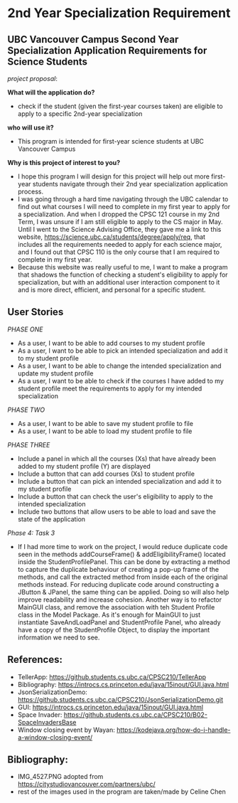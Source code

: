 # 2nd Year Specialization Requirement

## UBC Vancouver Campus Second Year Specialization Application Requirements for Science Students

*project proposal*:

**What will the application do?**
- check if the student (given the first-year courses taken) are eligible to apply to
  a specific 2nd-year specialization

**who will use it?**
- This program is intended for first-year science students at UBC Vancouver Campus

**Why is this project of interest to you?**
- I hope this program I will design for this project will help out more first-year students navigate through their 2nd
  year specialization application process.
- I was going through a hard time navigating through the UBC calendar to find out what courses I will need to
  complete in my first year to apply for a specialization. And when I dropped the CPSC 121 course in my
  2nd Term, I was unsure if I am still eligible to apply to the CS major in May. Until I went to the Science Advising
  Office, they gave me a link to this website, https://science.ubc.ca/students/degree/apply/req, that includes
  all the requirements needed to apply for each science major, and I found out that CPSC 110 is the only course that I
  am required to complete in my first year.
- Because this website was really useful to me, I want to make a program that
  shadows the function of checking a student's eligibility to apply for specialization, but with an additional user
  interaction component to it and is more direct, efficient, and personal for a specific student.

## User Stories
*PHASE ONE*
* As a user, I want to be able to add courses to my student profile
* As a user, I want to be able to pick an intended specialization and add it to my student profile
* As a user, I want to be able to change the intended specialization and update my student profile
* As a user, I want to be able to check if the courses I have added to my student profile meet the requirements
  to apply for my intended specialization

*PHASE TWO*
* As a user, I want to be able to save my student profile to file
* As a user, I want to be able to load my student profile to file

*PHASE THREE*
* Include a panel in which all the courses (Xs) that have already been added to my student profile (Y) are displayed
* Include a button that can add courses (Xs) to student profile
* Include a button that can pick an intended specialization and add it to my student profile
* Include a button that can check the user's eligibility to apply to the intended specialization
* Include two buttons that allow users to be able to load and save the state of the application

*Phase 4: Task 3*
* If I had more time to work on the project, I would 
reduce duplicate code seen in the methods addCourseFrame() & addEligibilityFrame() located inside  the StudentProfilePanel.
This can be done by extracting a method to capture the duplicate behaviour of creating a pop-up frame of the methods, and call the extracted method from inside each of the original methods instead.
For reducing duplicate code around constructing a JButton & JPanel, the same thing can be applied. Doing so will also help improve readability and increase cohesion. 
Another way is to refactor MainGUI class, and remove the association with teh Student Profile class in the Model Package. 
As it's enough for MainGUI to just instantiate SaveAndLoadPanel and StudentProfile Panel, who already have a copy of the StudentProfile Object, to display the important information we need to see.

## References:
* TellerApp: https://github.students.cs.ubc.ca/CPSC210/TellerApp
* Bibliography: https://introcs.cs.princeton.edu/java/15inout/GUI.java.html
* JsonSerializationDemo: https://github.students.cs.ubc.ca/CPSC210/JsonSerializationDemo.git
* GUI: https://introcs.cs.princeton.edu/java/15inout/GUI.java.html
* Space Invader: https://github.students.cs.ubc.ca/CPSC210/B02-SpaceInvadersBase
* Window closing event by Wayan: https://kodejava.org/how-do-i-handle-a-window-closing-event/

## Bibliography:
* IMG_4527.PNG adopted from https://citystudiovancouver.com/partners/ubc/
* rest of the images used in the program are taken/made by Celine Chen